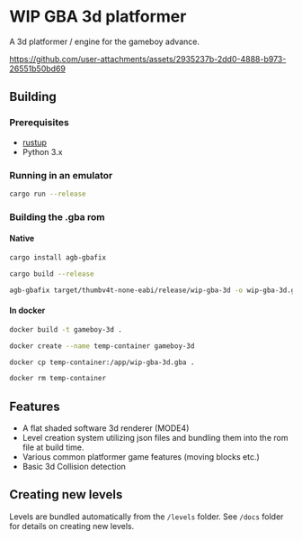 # WIP GBA 3d platformer

A 3d platformer / engine for the gameboy advance.

https://github.com/user-attachments/assets/2935237b-2dd0-4888-b973-26551b50bd69

## Building

### Prerequisites

* [rustup](https://www.rust-lang.org/tools/install)
* Python 3.x

### Running in an emulator

```sh
cargo run --release
```

### Building the .gba rom

#### Native

```sh
cargo install agb-gbafix

cargo build --release

agb-gbafix target/thumbv4t-none-eabi/release/wip-gba-3d -o wip-gba-3d.gba
```
#### In docker

```sh
docker build -t gameboy-3d .

docker create --name temp-container gameboy-3d

docker cp temp-container:/app/wip-gba-3d.gba .

docker rm temp-container
```


## Features

- A flat shaded software 3d renderer (MODE4)
- Level creation system utilizing json files and bundling them into the rom file at build time.
- Various common platformer game features (moving blocks etc.)
- Basic 3d Collision detection

## Creating new levels

Levels are bundled automatically from the `/levels` folder. See `/docs` folder for details on creating new levels.
